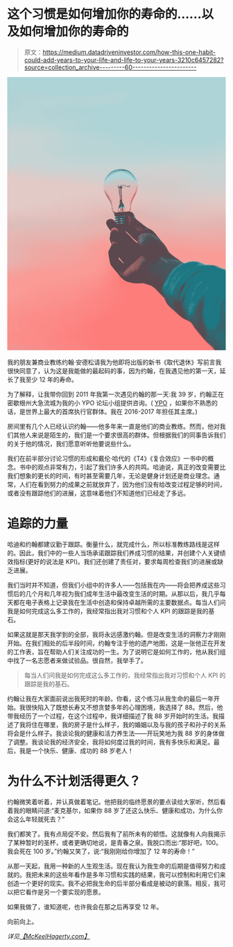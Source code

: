 # 这个习惯是如何增加你的寿命的……以及如何增加你的寿命的

> 原文：<https://medium.datadriveninvestor.com/how-this-one-habit-could-add-years-to-your-life-and-life-to-your-years-3210c6457282?source=collection_archive---------60----------------------->

![](img/0a1929371c44961dea6b906c5fda88fb.png)

我的朋友兼商业教练约翰·安德松请我为他即将出版的新书《取代退休》写前言我很快同意了，认为这是我能做的最起码的事，因为约翰，在我遇见他的第一天，延长了我至少 12 年的寿命。

为了解释，让我带你回到 2011 年我第一次遇见约翰的那一天:我 39 岁，约翰正在密歇根州大急流城为我的小 YPO 论坛小组提供咨询。( [YPO](https://www.ypo.org/) ，如果你不熟悉的话，是世界上最大的首席执行官群体。我在 2016-2017 年担任其主席。)

房间里有几个人已经认识约翰——他多年来一直是他们的商业教练。然而，他对我们其他人来说是陌生的，我们是一个要求很高的群体。但根据我们的同事告诉我们的关于他的情况，我们愿意听听他要说些什么。

我们在前半部分讨论习惯的形成和戴伦·哈代的《T4》《复合效应》一书中的概念。书中的观点非常有力，引起了我们许多人的共鸣。哈迪说，真正的改变需要比我们想象的更长的时间，有时甚至需要几年，无论是健身计划还是商业理念。通常，人们在看到努力的成果之前就放弃了，因为他们没有给改变过程足够的时间，或者没有跟踪他们的进展，这意味着他们不知道他们已经走了多远。

# 追踪的力量

哈迪和约翰都建议勤于跟踪。衡量什么，就完成什么，所以标准教练路线是这样的。因此，我们中的一些人当场承诺跟踪我们养成习惯的结果，并创建个人关键绩效指标(更好的说法是 KPI)。我们还创建了责任对，要求每周检查我们的进展或缺乏进展。

我们当时并不知道，但我们小组中的许多人——包括我在内——将会把养成这些习惯后的几个月和几年视为我们成年生活中最改变生活的时期。从那以后，我几乎每天都在电子表格上记录我在生活中创造和保持卓越所需的主要数据点。每当人们问我是如何完成这么多工作的，我经常指出我对习惯和个人 KPI 的跟踪是我的基石。

如果这就是那天我学到的全部，我将永远感激约翰。但是改变生活的洞察力才刚刚开始。在我们相处的后半段时间，约翰专注于他的遗产地图，这是一张他正在开发的工作表，旨在帮助人们关注成功的一生。为了说明它是如何工作的，他从我们组中找了一名志愿者来做试验品。很自然，我举手了。

> 每当人们问我是如何完成这么多工作的，我经常指出我对习惯和个人 KPI 的跟踪是我的基石。

约翰让我在大家面前说出我死时的年龄。你看，这个练习从我生命的最后一年开始。我很快陷入了既想长寿又不想贪婪多年的心理困境，我选择了 88。然后，他带我经历了一个过程，在这个过程中，我详细描述了我 88 岁开始时的生活。我描述了我将住在哪里，我的房子是什么样子，我的婚姻以及与我的孩子和孙子的关系将会是什么样子。我谈论我的健康和活力养生法——开玩笑地为我 88 岁的身体做了调整。我谈论我的经济安全，我将如何度过我的时间，我有多快乐和满足。最后，我是一个快乐、健康、成功的 88 岁老人！

# 为什么不计划活得更久？

约翰微笑着听着，并认真做着笔记。他把我的临终愿景的要点读给大家听，然后看着我的眼睛问道:“麦克基尔，如果你 88 岁了还这么快乐、健康和成功，为什么你会这么年轻就死去？”

我们都笑了。我有点局促不安。然后我有了前所未有的顿悟。这就像有人向我揭示了某种暂时的圣杯，或者更确切地说，是青春之泉。我脱口而出:“那好吧，100。我会死在 100 岁。”约翰又笑了，说:“我刚刚给你增加了 12 年的寿命！”

从那一天起，我用一种新的人生观生活。现在我认为我生命的后期是值得努力和成就的。我把未来的这些年看作是多年习惯和实践的结果，我可以控制和利用它们来创造一个更好的现实。我不必把我生命的后半部分看成是被动的衰落。相反，我可以把它看作是另一个要实现的愿景。

如果我做了，谁知道呢，也许我会在那之后再享受 12 年。

向前向上。

*详见*[*【McKeelHagerty.com】*](https://www.mckeelhagerty.com/)